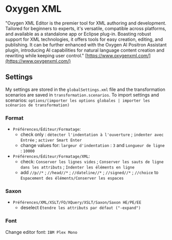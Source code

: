 # Oxygen XML 
"Oxygen XML Editor is the premier tool for XML authoring and development. Tailored for beginners to experts, it's versatile, compatible across platforms, and available as a standalone app or Eclipse plug-in. Boasting robust support for XML technologies, it offers tools for easy creation, editing, and publishing. It can be further enhanced with the Oxygen AI Positron Assistant plugin, introducing AI capabilities for natural language content creation and rewriting while keeping user control." 
[https://www.oxygenxml.com/](https://www.oxygenxml.com/)

## Settings
My settings are stored in the `globalSettings.xml` file and the transformation scenarios are saved in `transformation.scenarios`.
To import settings and scenarios: `options/(importer les options globales | importer les scénarios de transformation)` 

### Format
- `Préférences/Éditeur/Formatage`: 
	- check only : `détecter l'indentation à l'ouverture` ; `indenter avec Entrée` ; `activer Smart Enter`
	- change values for: `largeur d'indentation` : `3` and `Longueur de ligne` : `10000`
- `Préférences/Éditeur/Formatage/XML`:
	- check: `Conserver les lignes vides` ; `Conserver les sauts de ligne dans les attributs` ; `Indenter les éléments en ligne`
	- add `//p//*` ; `//head//*` ; `//dateline//*` ; `//signed//*` ; `//choice` to `Espacement des éléments/Conserver les espaces`

### Saxon 
- `Préférences/XML/XSLT/FO/XQuery/XSLT/Saxon/Saxon HE/PE/EE`
	- deselect `Étendre les attributs par défaut ("-expand")`

### Font
Change editor font: `IBM Plex Mono`

